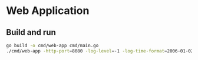 # Web Application

## Build and run

```sh
go build -o cmd/web-app cmd/main.go
./cmd/web-app -http-port=8080 -log-level=-1 -log-time-format=2006-01-02T15:04:05.999999999Z07:00
```
